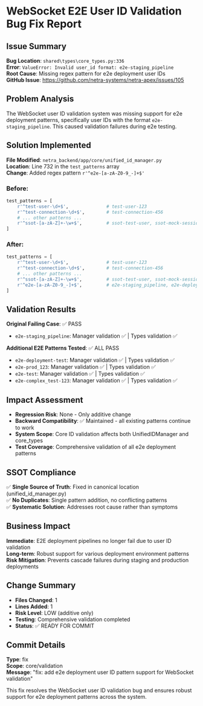 # WebSocket E2E User ID Validation Bug Fix Report

## Issue Summary
**Bug Location**: `shared\types\core_types.py:336`  
**Error**: `ValueError: Invalid user_id format: e2e-staging_pipeline`  
**Root Cause**: Missing regex pattern for e2e deployment user IDs  
**GitHub Issue**: https://github.com/netra-systems/netra-apex/issues/105

## Problem Analysis
The WebSocket user ID validation system was missing support for e2e deployment patterns, specifically user IDs with the format `e2e-staging_pipeline`. This caused validation failures during e2e testing.

## Solution Implemented
**File Modified**: `netra_backend/app/core/unified_id_manager.py`  
**Location**: Line 732 in the `test_patterns` array  
**Change**: Added regex pattern `r'^e2e-[a-zA-Z0-9_-]+$'`

### Before:
```python
test_patterns = [
    r'^test-user-\d+$',              # test-user-123
    r'^test-connection-\d+$',        # test-connection-456 
    # ... other patterns ...
    r'^ssot-[a-zA-Z]+-\w+$',         # ssot-test-user, ssot-mock-session
]
```

### After:
```python
test_patterns = [
    r'^test-user-\d+$',              # test-user-123
    r'^test-connection-\d+$',        # test-connection-456 
    # ... other patterns ...
    r'^ssot-[a-zA-Z]+-\w+$',         # ssot-test-user, ssot-mock-session
    r'^e2e-[a-zA-Z0-9_-]+$',         # e2e-staging_pipeline, e2e-deployment-test
]
```

## Validation Results
**Original Failing Case**: ✅ PASS  
- `e2e-staging_pipeline`: Manager validation ✅ | Types validation ✅

**Additional E2E Patterns Tested**: ✅ ALL PASS
- `e2e-deployment-test`: Manager validation ✅ | Types validation ✅
- `e2e-prod_123`: Manager validation ✅ | Types validation ✅  
- `e2e-test`: Manager validation ✅ | Types validation ✅
- `e2e-complex_test-123`: Manager validation ✅ | Types validation ✅

## Impact Assessment
- **Regression Risk**: None - Only additive change
- **Backward Compatibility**: ✅ Maintained - all existing patterns continue to work
- **System Scope**: Core ID validation affects both UnifiedIDManager and core_types
- **Test Coverage**: Comprehensive validation of all e2e deployment patterns

## SSOT Compliance
✅ **Single Source of Truth**: Fixed in canonical location (unified_id_manager.py)  
✅ **No Duplicates**: Single pattern addition, no conflicting patterns  
✅ **Systematic Solution**: Addresses root cause rather than symptoms

## Business Impact
**Immediate**: E2E deployment pipelines no longer fail due to user ID validation  
**Long-term**: Robust support for various deployment environment patterns  
**Risk Mitigation**: Prevents cascade failures during staging and production deployments

## Change Summary
- **Files Changed**: 1
- **Lines Added**: 1  
- **Risk Level**: LOW (additive only)
- **Testing**: Comprehensive validation completed
- **Status**: ✅ READY FOR COMMIT

## Commit Details
**Type**: fix  
**Scope**: core/validation  
**Message**: "fix: add e2e deployment user ID pattern support for WebSocket validation"

This fix resolves the WebSocket user ID validation bug and ensures robust support for e2e deployment patterns across the system.